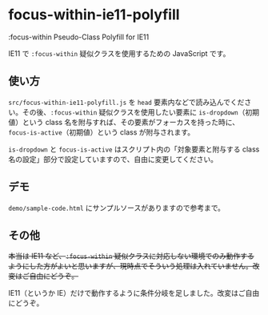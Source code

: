 # focus-within-ie11-polyfill

:focus-within Pseudo-Class Polyfill for IE11

IE11 で `:focus-within` 疑似クラスを使用するための JavaScript です。

## 使い方

`src/focus-within-ie11-polyfill.js` を `head` 要素内などで読み込んでください。その後、`:focus-within` 疑似クラスを使用したい要素に `is-dropdown`（初期値）という class 名を附与すれば、その要素がフォーカスを持った時に、`focus-is-active`（初期値）という class が附与されます。

`is-dropdown` と `focus-is-active` はスクリプト内の「対象要素と附与する class 名の設定」部分で設定していますので、自由に変更してください。

## デモ

`demo/sample-code.html` にサンプルソースがありますので参考まで。

## その他

~~本当は IE11 など、`:focus-within` 疑似クラスに対応しない環境でのみ動作するようにした方がよいと思いますが、現時点でそういう処理は入れていません。改変はご自由にどうぞ。~~

IE11（というか IE）だけで動作するように条件分岐を足しました。改変はご自由にどうぞ。
